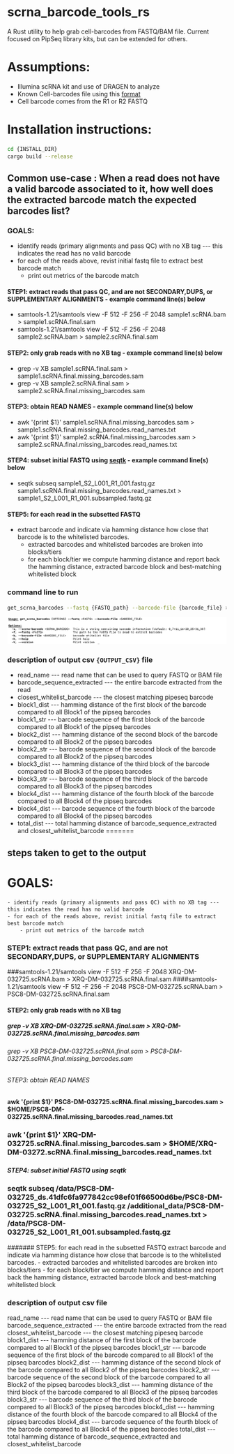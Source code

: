 # scrna_barcode_tools_rs

A Rust utility to help grab cell-barcodes from FASTQ/BAM file. Current focused on PipSeq library kits, but can be extended for others.

# Assumptions:
- Illumina scRNA kit and use of DRAGEN to analyze
- Known Cell-barcodes file using this [format](https://help.dragen.illumina.com/product-guides/dragen-v4.3/dragen-single-cell-pipeline/dragen-scrna#known-barcode-lists)
- Cell barcode comes from the R1 or R2 FASTQ

# Installation instructions:
```bash
cd {INSTALL_DIR}
cargo build --release
```

## Common use-case : When a read does not have a valid barcode associated to it, how well does the extracted barcode match the expected barcodes list?

### GOALS:
- identify reads (primary alignments and pass QC) with no XB tag --- this indicates the read has no valid barcode
- for each of the reads above, revist initial fastq file to extract best barcode match
	- print out metrics of the barcode match

#### STEP1: extract reads that pass QC, and are not SECONDARY,DUPS, or SUPPLEMENTARY ALIGNMENTS - example command line(s) below
- samtools-1.21/samtools view -F 512 -F 256 -F 2048 sample1.scRNA.bam >  sample1.scRNA.final.sam
- samtools-1.21/samtools view -F 512 -F 256 -F 2048 sample2.scRNA.bam > sample2.scRNA.final.sam

#### STEP2: only grab reads with no XB tag - example command line(s) below
- grep -v XB sample1.scRNA.final.sam  > sample1.scRNA.final.missing_barcodes.sam 
- grep -v XB sample2.scRNA.final.sam > sample2.scRNA.final.missing_barcodes.sam

#### STEP3: obtain READ NAMES - example command line(s) below
- awk '{print $1}' sample1.scRNA.final.missing_barcodes.sam > sample1.scRNA.final.missing_barcodes.read_names.txt
- awk '{print $1}' sample2.scRNA.final.missing_barcodes.sam > sample2.scRNA.final.missing_barcodes.read_names.txt

#### STEP4: subset initial FASTQ using [seqtk](https://github.com/lh3/seqtk) - example command line(s) below
- seqtk subseq sample1_S2_L001_R1_001.fastq.gz sample1.scRNA.final.missing_barcodes.read_names.txt > sample1_S2_L001_R1_001.subsampled.fastq.gz

#### STEP5: for each read in the subsetted FASTQ
- extract barcode and indicate via hamming distance how close that barcode is to the whitelisted barcodes.
	- extracted barcodes and whitelisted barcodes are broken into blocks/tiers
	- for each block/tier we compute hamming distance and report back the hamming distance, extracted barcode block and best-matching whitelisted block

### command line to run
```bash
get_scrna_barcodes --fastq {FASTQ_path} --barcode-file {barcode_file} >  {OUTPUT_CSV}
```

![command line help](https://github.com/keng404/scrna_barcode_tools_rs/blob/main/Screen%20Shot%202025-06-25%20at%209.16.18%20AM.png)

### description of output csv ```{OUTPUT_CSV}``` file
- read_name --- read name that can be used to query FASTQ or BAM file
- barcode_sequence_extracted --- the entire barcode extracted from the read
- closest_whitelist_barcode --- the closest matching pipeseq barcode
- block1_dist --- hamming distance of the first block of the barcode compared to all Block1 of the pipseq barcodes
- block1_str --- barcode sequence of the first block of the barcode compared to all Block1 of the pipseq barcodes
- block2_dist --- hamming distance of the second block of the barcode compared to all Block2 of the pipseq barcodes
- block2_str --- barcode sequence of the second block of the barcode compared to all Block2 of the pipseq barcodes
- block3_dist --- hamming distance of the third block of the barcode compared to all Block3 of the pipseq barcodes
- block3_str --- barcode sequence of the third block of the barcode compared to all Block3 of the pipseq barcodes
- block4_dist --- hamming distance of the fourth block of the barcode compared to all Block4 of the pipseq barcodes
- block4_dist --- barcode sequence of the fourth block of the barcode compared to all Block4 of the pipseq barcodes
- total_dist --- total hamming distance of barcode_sequence_extracted and closest_whitelist_barcode
=======
## steps taken to get to the output
# GOALS:
	- identify reads (primary alignments and pass QC) with no XB tag --- this indicates the read has no valid barcode
	- for each of the reads above, revist initial fastq file to extract best barcode match
		- print out metrics of the barcode match

### STEP1: extract reads that pass QC, and are not SECONDARY,DUPS, or SUPPLEMENTARY ALIGNMENTS
###samtools-1.21/samtools view -F 512 -F 256 -F 2048 XRQ-DM-032725.scRNA.bam >  XRQ-DM-032725.scRNA.final.sam
####samtools-1.21/samtools view -F 512 -F 256 -F 2048 PSC8-DM-032725.scRNA.bam > PSC8-DM-032725.scRNA.final.sam
#### STEP2: only grab reads with no XB tag
##### grep -v XB XRQ-DM-032725.scRNA.final.sam  > XRQ-DM-032725.scRNA.final.missing_barcodes.sam 
######  grep -v XB PSC8-DM-032725.scRNA.final.sam > PSC8-DM-032725.scRNA.final.missing_barcodes.sam
###### STEP3: obtain READ NAMES
#### awk '{print $1}' PSC8-DM-032725.scRNA.final.missing_barcodes.sam > $HOME/PSC8-DM-032725.scRNA.final.missing_barcodes.read_names.txt
### awk '{print $1}' XRQ-DM-032725.scRNA.final.missing_barcodes.sam > $HOME/XRQ-DM-03272.scRNA.final.missing_barcodes.read_names.txt
#####
##### STEP4: subset initial FASTQ using seqtk
### seqtk subseq /data/PSC8-DM-032725_ds.41dfc6fa977842cc98ef01f66500d6be/PSC8-DM-032725_S2_L001_R1_001.fastq.gz /additional_data/PSC8-DM-032725.scRNA.final.missing_barcodes.read_names.txt > /data/PSC8-DM-032725_S2_L001_R1_001.subsampled.fastq.gz
####### STEP5: for each read in the subsetted FASTQ
extract barcode and indicate via hamming distance how close that barcode is to the whitelisted barcodes.
	- extracted barcodes and whitelisted barcodes are broken into blocks/tiers
	- for each block/tier we compute hamming distance and report back the hamming distance, extracted barcode block and best-matching whitelisted block

### description of output csv file
read_name --- read name that can be used to query FASTQ or BAM file
barcode_sequence_extracted --- the entire barcode extracted from the read
closest_whitelist_barcode --- the closest matching pipeseq barcode
block1_dist --- hamming distance of the first block of the barcode compared to all Block1 of the pipseq barcodes
block1_str --- barcode sequence of the first block of the barcode compared to all Block1 of the pipseq barcodes
block2_dist --- hamming distance of the second block of the barcode compared to all Block2 of the pipseq barcodes
block2_str --- barcode sequence of the second block of the barcode compared to all Block2 of the pipseq barcodes
block3_dist --- hamming distance of the third block of the barcode compared to all Block3 of the pipseq barcodes
block3_str --- barcode sequence of the third block of the barcode compared to all Block3 of the pipseq barcodes
block4_dist --- hamming distance of the fourth block of the barcode compared to all Block4 of the pipseq barcodes
block4_dist --- barcode sequence of the fourth block of the barcode compared to all Block4 of the pipseq barcodes
total_dist --- total hamming distance of barcode_sequence_extracted and closest_whitelist_barcode
